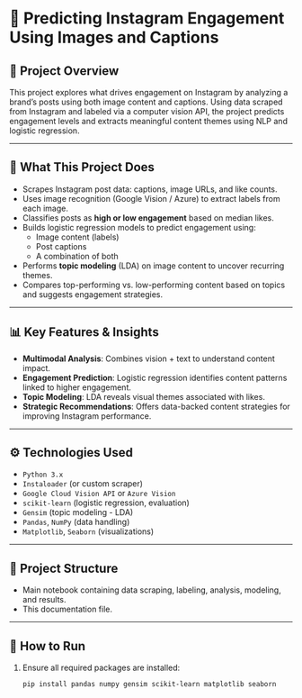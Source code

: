 # 📸 Predicting Instagram Engagement Using Images and Captions

## 📘 Project Overview
This project explores what drives engagement on Instagram by analyzing a brand’s posts using both image content and captions. Using data scraped from Instagram and labeled via a computer vision API, the project predicts engagement levels and extracts meaningful content themes using NLP and logistic regression.

---

## 🧠 What This Project Does
- Scrapes Instagram post data: captions, image URLs, and like counts.
- Uses image recognition (Google Vision / Azure) to extract labels from each image.
- Classifies posts as **high or low engagement** based on median likes.
- Builds logistic regression models to predict engagement using:
  - Image content (labels)
  - Post captions
  - A combination of both
- Performs **topic modeling** (LDA) on image content to uncover recurring themes.
- Compares top-performing vs. low-performing content based on topics and suggests engagement strategies.

---

## 📊 Key Features & Insights
- **Multimodal Analysis**: Combines vision + text to understand content impact.
- **Engagement Prediction**: Logistic regression identifies content patterns linked to higher engagement.
- **Topic Modeling**: LDA reveals visual themes associated with likes.
- **Strategic Recommendations**: Offers data-backed content strategies for improving Instagram performance.

---

## ⚙️ Technologies Used
- `Python 3.x`
- `Instaloader` (or custom scraper)
- `Google Cloud Vision API` or `Azure Vision`
- `scikit-learn` (logistic regression, evaluation)
- `Gensim` (topic modeling - LDA)
- `Pandas`, `NumPy` (data handling)
- `Matplotlib`, `Seaborn` (visualizations)

---

## 📂 Project Structure
- Main notebook containing data scraping, labeling, analysis, modeling, and results.
- This documentation file.

---

## 🚀 How to Run
1. Ensure all required packages are installed:
   ```bash
   pip install pandas numpy gensim scikit-learn matplotlib seaborn
